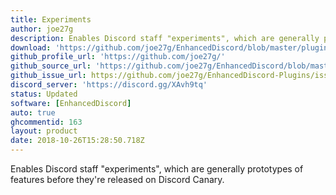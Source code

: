 ```yaml
---
title: Experiments
author: joe27g
description: Enables Discord staff "experiments", which are generally prototypes of features before they're released on Discord Canary.
download: 'https://github.com/joe27g/EnhancedDiscord/blob/master/plugins/experiments.js'
github_profile_url: 'https://github.com/joe27g/'
github_source_url: 'https://github.com/joe27g/EnhancedDiscord/blob/master/plugins/experiments.js'
github_issue_url: https://github.com/joe27g/EnhancedDiscord-Plugins/issues
discord_server: 'https://discord.gg/XAvh9tq'
status: Updated
software: [EnhancedDiscord]
auto: true
ghcommentid: 163
layout: product
date: 2018-10-26T15:28:50.718Z
---
```

Enables Discord staff "experiments", which are generally prototypes of features before they're released on Discord Canary.